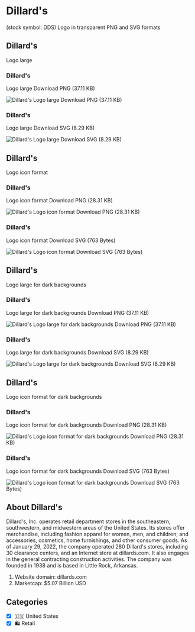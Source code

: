 # Dillard's
 (stock symbol: DDS) Logo in transparent PNG and SVG formats

## Dillard's
 Logo large

### Dillard's
 Logo large Download PNG (37.11 KB)

![Dillard's
 Logo large Download PNG (37.11 KB)](/img/orig/DDS_BIG-d8855825.png)

### Dillard's
 Logo large Download SVG (8.29 KB)

![Dillard's
 Logo large Download SVG (8.29 KB)](/img/orig/DDS_BIG-24ea1933.svg)

## Dillard's
 Logo icon format

### Dillard's
 Logo icon format Download PNG (28.31 KB)

![Dillard's
 Logo icon format Download PNG (28.31 KB)](/img/orig/DDS-abdf7259.png)

### Dillard's
 Logo icon format Download SVG (763 Bytes)

![Dillard's
 Logo icon format Download SVG (763 Bytes)](/img/orig/DDS-8feb6614.svg)

## Dillard's
 Logo large for dark backgrounds

### Dillard's
 Logo large for dark backgrounds Download PNG (37.11 KB)

![Dillard's
 Logo large for dark backgrounds Download PNG (37.11 KB)](/img/orig/DDS_BIG.D-7f263ee5.png)

### Dillard's
 Logo large for dark backgrounds Download SVG (8.29 KB)

![Dillard's
 Logo large for dark backgrounds Download SVG (8.29 KB)](/img/orig/DDS_BIG.D-06f6831c.svg)

## Dillard's
 Logo icon format for dark backgrounds

### Dillard's
 Logo icon format for dark backgrounds Download PNG (28.31 KB)

![Dillard's
 Logo icon format for dark backgrounds Download PNG (28.31 KB)](/img/orig/DDS.D-b9da9ad9.png)

### Dillard's
 Logo icon format for dark backgrounds Download SVG (763 Bytes)

![Dillard's
 Logo icon format for dark backgrounds Download SVG (763 Bytes)](/img/orig/DDS.D-461d4f58.svg)

## About Dillard's


Dillard's, Inc. operates retail department stores in the southeastern, southwestern, and midwestern areas of the United States. Its stores offer merchandise, including fashion apparel for women, men, and children; and accessories, cosmetics, home furnishings, and other consumer goods. As of January 29, 2022, the company operated 280 Dillard's stores, including 30 clearance centers, and an Internet store at dillards.com. It also engages in the general contracting construction activities. The company was founded in 1938 and is based in Little Rock, Arkansas.

1. Website domain: dillards.com
2. Marketcap: $5.07 Billion USD


## Categories
- [x] 🇺🇸 United States
- [x] 🛍️ Retail
